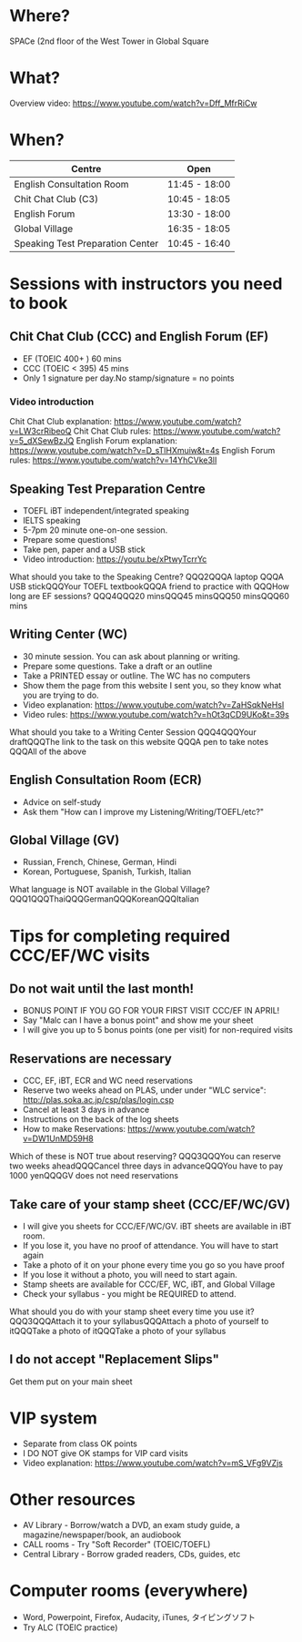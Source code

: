# Where?
SPACe (2nd floor of the West Tower in Global Square

# What?
Overview video: https://www.youtube.com/watch?v=Dff_MfrRiCw

# When?
|Centre | Open
|------|------
|English Consultation Room 	|11:45 - 18:00
|Chit Chat Club (C3)	 		|10:45 - 18:05
|English Forum 	|13:30 - 18:00
|Global Village	|16:35 - 18:05
|Speaking Test Preparation Center |10:45 - 16:40


# Sessions with instructors you need to book
## Chit Chat Club (CCC) and English Forum (EF)
* EF (TOEIC 400+ ) 60 mins
* CCC (TOEIC < 395) 45 mins
* Only 1 signature per day.No stamp/signature = no points
### Video introduction
Chit Chat Club explanation: https://www.youtube.com/watch?v=LW3crRibeoQ
Chit Chat Club rules: https://www.youtube.com/watch?v=5_dXSewBzJQ
English Forum explanation: https://www.youtube.com/watch?v=D_sTlHXmuiw&t=4s
English Forum rules: https://www.youtube.com/watch?v=14YhCVke3lI



## Speaking Test Preparation Centre
* TOEFL iBT independent/integrated speaking
* IELTS speaking
* 5-7pm 20 minute one-on-one session.
* Prepare some questions!
* Take pen, paper and a USB stick
* Video introduction: https://youtu.be/xPtwyTcrrYc


What should you take to the Speaking Centre? QQQ2QQQA laptop QQQA USB stickQQQYour TOEFL textbookQQQA friend to practice with
QQQHow long are EF sessions? QQQ4QQQ20 minsQQQ45 minsQQQ50 minsQQQ60 mins

## Writing Center (WC)
* 30 minute session. You can ask about planning or writing.
* Prepare some questions. Take a draft or an outline
* Take a PRINTED essay or outline. The WC has no computers
* Show them the page from this website I sent you, so they know what you are trying to do.
* Video explanation: https://www.youtube.com/watch?v=ZaHSqkNeHsI
* Video rules: https://www.youtube.com/watch?v=hOt3qCD9UKo&t=39s


What should you take to a Writing Center Session QQQ4QQQYour draftQQQThe link to the task on this website QQQA pen to take notes QQQAll of the above

## English Consultation Room (ECR)
* Advice on self-study
* Ask them "How can I improve my Listening/Writing/TOEFL/etc?"




## Global Village (GV)
* Russian, French, Chinese, German, Hindi
* Korean, Portuguese, Spanish, Turkish, Italian

What language is NOT available in the Global Village? QQQ1QQQThaiQQQGermanQQQKoreanQQQItalian

# Tips for completing required CCC/EF/WC visits
## Do not wait until the last month!
* BONUS POINT IF YOU GO FOR YOUR FIRST VISIT CCC/EF IN APRIL!
* Say "Malc can I have a bonus point" and show me your sheet
* I will give you up to 5 bonus points (one per visit) for non-required visits


## Reservations are necessary
* CCC, EF, iBT, ECR and WC need reservations
* Reserve two weeks ahead on PLAS, under under "WLC service": http://plas.soka.ac.jp/csp/plas/login.csp
* Cancel at least 3 days in advance
* Instructions on the back of the log sheets
* How to make Reservations: https://www.youtube.com/watch?v=DW1UnMD59H8



Which of these is NOT true about reserving? QQQ3QQQYou can reserve two weeks aheadQQQCancel three days in advanceQQQYou have to pay 1000 yenQQQGV does not need reservations

## Take care of your stamp sheet (CCC/EF/WC/GV)
* I will give you sheets for CCC/EF/WC/GV. iBT sheets are available in iBT room.
* If you lose it, you have no proof of attendance. You will have to start again
* Take a photo of it on your phone every time you go so you have proof
* If you lose it without a photo, you will need to start again.
* Stamp sheets are available for CCC/EF, WC, iBT, and Global Village
* Check your syllabus - you might be REQUIRED to attend.

What should you do with your stamp sheet every time you use it? QQQ3QQQAttach it to your syllabusQQQAttach a photo of yourself to itQQQTake a photo of itQQQTake a photo of your syllabus

## I do not accept "Replacement Slips"
Get them put on your main sheet

# VIP system
* Separate from class OK points
* I DO NOT give OK stamps for VIP card visits
* Video explanation: https://www.youtube.com/watch?v=mS_VFg9VZjs

# Other resources
* AV Library - Borrow/watch a DVD, an exam study guide, a magazine/newspaper/book, an audiobook
* CALL rooms - Try "Soft Recorder" (TOEIC/TOEFL)
* Central Library - Borrow graded readers, CDs, guides, etc

# Computer rooms (everywhere)
* Word, Powerpoint, Firefox, Audacity, iTunes, タイピングソフト
* Try ALC (TOEIC practice)



